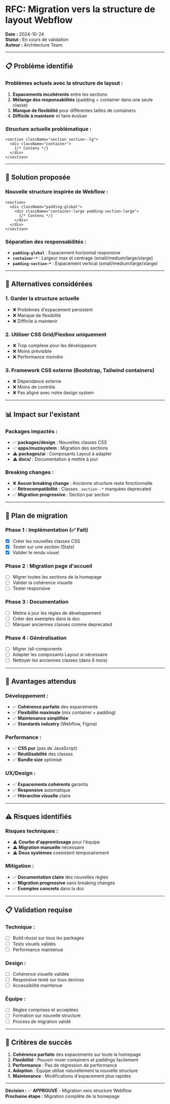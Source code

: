 # RFC: Migration vers la structure de layout Webflow

**Date :** 2024-10-24  
**Statut :** En cours de validation  
**Auteur :** Architecture Team  

---

## 📋 Problème identifié

### Problèmes actuels avec la structure de layout :
1. **Espacements incohérents** entre les sections
2. **Mélange des responsabilités** (padding + container dans une seule classe)
3. **Manque de flexibilité** pour différentes tailles de containers
4. **Difficile à maintenir** et faire évoluer

### Structure actuelle problématique :
```tsx
<section className="section section--lg">
  <div className="container">
    {/* Contenu */}
  </div>
</section>
```

---

## 🎯 Solution proposée

### Nouvelle structure inspirée de Webflow :
```tsx
<section>
  <div className="padding-global">
    <div className="container-large padding-section-large">
      {/* Contenu */}
    </div>
  </div>
</section>
```

### Séparation des responsabilités :
- **`padding-global`** : Espacement horizontal responsive
- **`container-*`** : Largeur max et centrage (small/medium/large/xlarge)
- **`padding-section-*`** : Espacement vertical (small/medium/large/xlarge)

---

## 🔄 Alternatives considérées

### 1. Garder la structure actuelle
- ❌ Problèmes d'espacement persistent
- ❌ Manque de flexibilité
- ❌ Difficile à maintenir

### 2. Utiliser CSS Grid/Flexbox uniquement
- ❌ Trop complexe pour les développeurs
- ❌ Moins prévisible
- ❌ Performance moindre

### 3. Framework CSS externe (Bootstrap, Tailwind containers)
- ❌ Dépendance externe
- ❌ Moins de contrôle
- ❌ Pas aligné avec notre design system

---

## 📊 Impact sur l'existant

### Packages impactés :
- ✅ **packages/design** : Nouvelles classes CSS
- ✅ **apps/muzisystem** : Migration des sections
- ⚠️ **packages/ui** : Composants Layout à adapter
- ⚠️ **docs/** : Documentation à mettre à jour

### Breaking changes :
- ❌ **Aucun breaking change** : Ancienne structure reste fonctionnelle
- ✅ **Rétrocompatibilité** : Classes `.section--*` marquées deprecated
- ✅ **Migration progressive** : Section par section

---

## 🚀 Plan de migration

### Phase 1 : Implémentation (✅ Fait)
- [x] Créer les nouvelles classes CSS
- [x] Tester sur une section (Stats)
- [x] Valider le rendu visuel

### Phase 2 : Migration page d'accueil
- [ ] Migrer toutes les sections de la homepage
- [ ] Valider la cohérence visuelle
- [ ] Tester responsive

### Phase 3 : Documentation
- [ ] Mettre à jour les règles de développement
- [ ] Créer des exemples dans la doc
- [ ] Marquer anciennes classes comme deprecated

### Phase 4 : Généralisation
- [ ] Migrer /all-components
- [ ] Adapter les composants Layout si nécessaire
- [ ] Nettoyer les anciennes classes (dans 6 mois)

---

## 🎯 Avantages attendus

### Développement :
- ✅ **Cohérence parfaite** des espacements
- ✅ **Flexibilité maximale** (mix container + padding)
- ✅ **Maintenance simplifiée**
- ✅ **Standards industry** (Webflow, Figma)

### Performance :
- ✅ **CSS pur** (pas de JavaScript)
- ✅ **Réutilisabilité** des classes
- ✅ **Bundle size** optimisé

### UX/Design :
- ✅ **Espacements cohérents** garantis
- ✅ **Responsive** automatique
- ✅ **Hiérarchie visuelle** claire

---

## ⚠️ Risques identifiés

### Risques techniques :
- ⚠️ **Courbe d'apprentissage** pour l'équipe
- ⚠️ **Migration manuelle** nécessaire
- ⚠️ **Deux systèmes** coexistent temporairement

### Mitigation :
- ✅ **Documentation claire** des nouvelles règles
- ✅ **Migration progressive** sans breaking changes
- ✅ **Exemples concrets** dans la doc

---

## 📋 Validation requise

### Technique :
- [ ] Build réussi sur tous les packages
- [ ] Tests visuels validés
- [ ] Performance maintenue

### Design :
- [ ] Cohérence visuelle validée
- [ ] Responsive testé sur tous devices
- [ ] Accessibilité maintenue

### Équipe :
- [ ] Règles comprises et acceptées
- [ ] Formation sur nouvelle structure
- [ ] Process de migration validé

---

## 🎯 Critères de succès

1. **Cohérence parfaite** des espacements sur toute la homepage
2. **Flexibilité** : Pouvoir mixer containers et paddings facilement
3. **Performance** : Pas de régression de performance
4. **Adoption** : Équipe utilise naturellement la nouvelle structure
5. **Maintenance** : Modifications d'espacement plus rapides

---

**Décision :** ✅ **APPROUVÉ** - Migration vers structure Webflow  
**Prochaine étape :** Migration complète de la homepage
